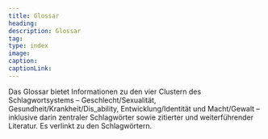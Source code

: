 ```yaml
---
title: Glossar
heading: 
description: Glossar
tag: 
type: index
image: 
caption: 
captionLink: 
---
```


Das Glossar bietet Informationen zu den vier Clustern des Schlagwortsystems – Geschlecht/Sexualität, Gesundheit/Krankheit/Dis_ability, Entwicklung/Identität und Macht/Gewalt – inklusive darin zentraler Schlagwörter sowie zitierter und weiterführender Literatur. Es verlinkt zu den Schlagwörtern.
